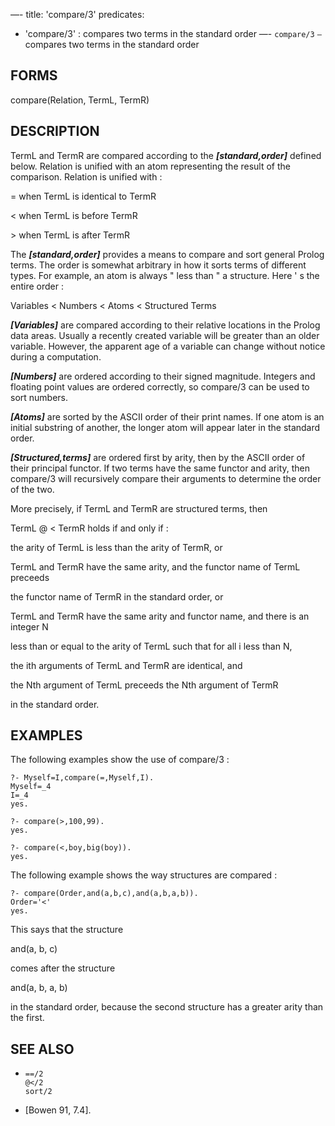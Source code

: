 —-
title: 'compare/3'
predicates:
 - 'compare/3' : compares two terms in the standard order
—-
`compare/3` `—` compares two terms in the standard order


## FORMS

compare(Relation, TermL, TermR)


## DESCRIPTION

TermL and TermR are compared according to the
**_[standard,order]_**
defined below. Relation is unified with an atom representing the result of the comparison. Relation is unified with :

= when TermL is identical to TermR

&lt; when TermL is before TermR

&gt; when TermL is after TermR

The
**_[standard,order]_**
provides a means to compare and sort general Prolog terms. The order is somewhat arbitrary in how it sorts terms of different types. For example, an atom is always " less than " a structure. Here ' s the entire order :

Variables &lt; Numbers &lt; Atoms &lt; Structured Terms

**_[Variables]_**
are compared according to their relative locations in the Prolog data areas. Usually a recently created variable will be greater than an older variable. However, the apparent age of a variable can change without notice during a computation.

**_[Numbers]_**
are ordered according to their signed magnitude. Integers and floating point values are ordered correctly, so compare/3 can be used to sort numbers.

**_[Atoms]_**
are sorted by the ASCII order of their print names. If one atom is an initial substring of another, the longer atom will appear later in the standard order.

**_[Structured,terms]_**
are ordered first by arity, then by the ASCII order of their principal functor. If two terms have the same functor and arity, then compare/3 will recursively compare their arguments to determine the order of the two.

More precisely, if TermL and TermR are structured terms, then

TermL @ &lt; TermR holds if and only if :


the arity of TermL is less than the arity of TermR, or

TermL and TermR have the same arity, and the functor name of TermL preceeds

the functor name of TermR in the standard order, or

TermL and TermR have the same arity and functor name, and there is an integer N

less than or equal to the arity of TermL such that for all i less than N,

the ith arguments of TermL and TermR are identical, and

the Nth argument of TermL preceeds the Nth argument of TermR

in the standard order.


## EXAMPLES

The following examples show the use of compare/3 :

```
?- Myself=I,compare(=,Myself,I).
Myself=_4
I=_4
yes.
```

```
?- compare(>,100,99).
yes.
```

```
?- compare(<,boy,big(boy)).
yes.
```

The following example shows the way structures are compared :

```
?- compare(Order,and(a,b,c),and(a,b,a,b)).
Order='<'
yes.
```

This says that the structure

and(a, b, c)

comes after the structure

and(a, b, a, b)

in the standard order, because the second structure has a greater arity than the first.


## SEE ALSO

- `==/2`  
`@</2`  
`sort/2`

- [Bowen 91, 7.4]. 
